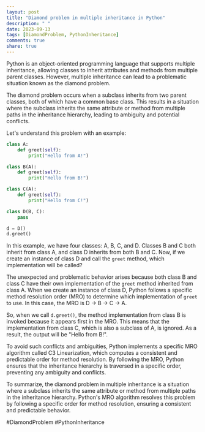 ```yaml
---
layout: post
title: "Diamond problem in multiple inheritance in Python"
description: " "
date: 2023-09-13
tags: [DiamondProblem, PythonInheritance]
comments: true
share: true
---
```


Python is an object-oriented programming language that supports multiple inheritance, allowing classes to inherit attributes and methods from multiple parent classes. However, multiple inheritance can lead to a problematic situation known as the diamond problem.

The diamond problem occurs when a subclass inherits from two parent classes, both of which have a common base class. This results in a situation where the subclass inherits the same attribute or method from multiple paths in the inheritance hierarchy, leading to ambiguity and potential conflicts.

Let's understand this problem with an example:

```python
class A:
    def greet(self):
        print("Hello from A!")

class B(A):
    def greet(self):
        print("Hello from B!")

class C(A):
    def greet(self):
        print("Hello from C!")

class D(B, C):
    pass

d = D()
d.greet()
```

In this example, we have four classes: A, B, C, and D. Classes B and C both inherit from class A, and class D inherits from both B and C. Now, if we create an instance of class D and call the `greet` method, which implementation will be called?

The unexpected and problematic behavior arises because both class B and class C have their own implementation of the `greet` method inherited from class A. When we create an instance of class D, Python follows a specific method resolution order (MRO) to determine which implementation of `greet` to use. In this case, the MRO is D -> B -> C -> A.

So, when we call `d.greet()`, the method implementation from class B is invoked because it appears first in the MRO. This means that the implementation from class C, which is also a subclass of A, is ignored. As a result, the output will be "Hello from B!".

To avoid such conflicts and ambiguities, Python implements a specific MRO algorithm called C3 Linearization, which computes a consistent and predictable order for method resolution. By following the MRO, Python ensures that the inheritance hierarchy is traversed in a specific order, preventing any ambiguity and conflicts.

To summarize, the diamond problem in multiple inheritance is a situation where a subclass inherits the same attribute or method from multiple paths in the inheritance hierarchy. Python's MRO algorithm resolves this problem by following a specific order for method resolution, ensuring a consistent and predictable behavior.

#DiamondProblem #PythonInheritance